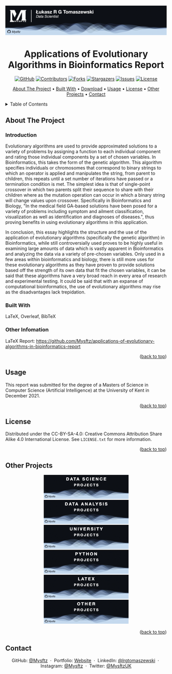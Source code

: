 <a name="readme-top"></a>
<div align="center">

[![alt text](https://github.com/Mysftz/Mysftz/blob/main/assets/READMEHeader.jpeg?raw=true)](https://github.com/Mysftz)
# Applications of Evolutionary Algorithms in Bioinformatics Report 
[![GitHub][GitHub-shield]](https://github.com/Mysftz/applications-of-evolutionary-algorithms-in-bioinformatics-report)
[![Contributors][contributors-shield]](https://github.com/Mysftz/applications-of-evolutionary-algorithms-in-bioinformatics-report/graphs/contributors)
[![Forks][forks-shield]](https://github.com/Mysftz/applications-of-evolutionary-algorithms-in-bioinformatics-report/network/members)
[![Stargazers][stars-shield]](https://github.com/Mysftz/applications-of-evolutionary-algorithms-in-bioinformatics-report/stargazers)
[![Issues][issues-shield]](https://github.com/Mysftz/applications-of-evolutionary-algorithms-in-bioinformatics-report/issues)
[![License][license-shield]](https://github.com/Mysftz/applications-of-evolutionary-algorithms-in-bioinformatics-report/blob/main/LICENSE.txt)
</div>

<p align="center">
  <a href="#about-the-project">About The Project</a> •
  <a href="#built-with">Built With</a> •
  <a href="https://github.com/Mysftz/applications-of-evolutionary-algorithms-in-bioinformatics-report/archive/refs/heads/main.zip">Download</a> • 
  <a href="#usage">Usage</a> •
  <a href="#license">License</a> •
  <a href="#other-projects">Other Projects</a> •
  <a href="#contact">Contact</a>
</p>

<!-- TABLE OF CONTENTS -->
<details>
  <summary>Table of Contents</summary>
  <ol>
    <li>
      <a href="#about-the-project">About The Project</a>
      <ul>
        <li><a href="#introduction">Infomation</a></li>
        <li><a href="#built-with">Built With</a></li>
        <li><a href="#other-infomation">Other Infomation</a></li>
      </ul>
    </li>
    <li><a href="#usage">Usage</a></li>
    <li><a href="#license">License</a></li>
    <li><a href="#other-projects">Other Projects</a></li>
    <li><a href="#contact">Contact</a></li>
  </ol>
</details>

<!-- ABOUT THE PROJECT -->
## About The Project
### Introduction

Evolutionary algorithms are used to provide approximated solutions to a variety of problems by assigning a function to each individual component and rating those individual components by a set of chosen variables. In Bioinformatics, this takes the form of the genetic algorithm. This algorithm specifies individuals or chromosomes that correspond to binary strings to which an operator is applied and manipulates the string, from parent to children, this repeats until a set number of iterations have passed or a termination condition is met. The simplest idea is that of single-point crossover in which two parents split their sequence to share with their children where as the mutation operation can occur in which a binary string will change values upon crossover. Specifically in Bioinformatics and Biology, "In the medical field GA-based solutions have been posed for a variety of problems including symptom and ailment classification, visualization as well as identification and diagnoses of diseases.", thus proving benefits in using evolutionary algorithms in this application.

In conclusion, this essay highlights the structure and the use of the application of evolutionary algorithms (specifically the genetic algorithm) in Bioinformatics, while still controversially used proves to be highly useful in examining large amounts of data which is vastly apparent in Bioinformatics and analyzing the data via a variety of pre-chosen variables. Only used in a few areas within bioinformatics and biology, there is still more uses for these evolutionary algorithms as they have proven to provide solutions based off the strength of its own data that fit the chosen variables, it can be said that these algorithms have a very broad reach in every area of research and experimental testing. It could be said that with an expanse of computational bioinformatics, the use of evolutionary algorithms may rise as the disadvantages lack trepidation.

### Built With

LaTeX, Overleaf, BibTeX

### Other Infomation

LaTeX Report: https://github.com/Mysftz/applications-of-evolutionary-algorithms-in-bioinformatics-report

<p align="right">(<a href="#readme-top">back to top</a>)</p> 

<!-- USAGE -->
## Usage

This report was submitted for the degree of a Masters of Science in Computer Science (Artificial Intelligence) at the University of Kent in December 2021.

<p align="right">(<a href="#readme-top">back to top</a>)</p>

<!-- LICENSE -->
## License
Distributed under the CC-BY-SA-4.0: Creative Commons Attribution Share Alike 4.0 International License. See `LICENSE.txt` for more information.

<p align="right">(<a href="#readme-top">back to top</a>)</p>

<!-- OTHER PROJECTS --> 
## Other Projects
<div align="center">
<a href="https://github.com/stars/Mysftz/lists/data-science-projects" style="margin:10px; margin-bottom:50px"><img src="https://github.com/Mysftz/Mysftz/blob/main/assets/Button-DataScience.jpeg?raw=true" alt="Data Science Projects Button" width="265" height="75"></a>
<a href="https://github.com/stars/Mysftz/lists/data-analysis-projects" style="margin:10px; margin-bottom:50px"><img src="https://github.com/Mysftz/Mysftz/blob/main/assets/Button-DataAnalysis.jpeg?raw=true" alt="Data Analysis Projects Button" width="265" height="75"></a>
<a href="https://github.com/stars/Mysftz/lists/university-projects" style="margin:10px; margin-bottom:50px"><img src="https://github.com/Mysftz/Mysftz/blob/main/assets/Button-University.jpeg?raw=true" alt="University Projects Button" width="265" height="75"></a>
<a href="https://github.com/stars/Mysftz/lists/python-projects" style="margin:10px; margin-bottom:50px"><img src="https://github.com/Mysftz/Mysftz/blob/main/assets/Button-Python.jpeg?raw=true" alt="Python Projects Button" width="265" height="75"></a>
<a href="https://github.com/stars/Mysftz/lists/latex-projects" style="margin:10px; padding-bottom:50px"><img src="https://github.com/Mysftz/Mysftz/blob/main/assets/Button-Latex.jpeg?raw=true" alt="LaTeX Projects Button" width="265" height="75"></a>
<a href="https://github.com/stars/Mysftz/lists/other-projects" style="margin:10px; margin-bottom:50px"><img src="https://github.com/Mysftz/Mysftz/blob/main/assets/Button-Other.jpeg?raw=true" alt="Other Projects Button" width="265" height="75"></a>
</div>

<p align="right">(<a href="#readme-top">back to top</a>)</p>

<!-- CONTACT -->
## Contact
<div align="center">

GitHub: [@Mysftz](https://github.com/Mysftz) &nbsp;&middot;&nbsp; Portfolio: [Website](https://mysftz.github.io) &nbsp;&middot;&nbsp; LinkedIn: [@lrgtomaszewski](https://www.linkedin.com/in/lrgtomaszewski/) &nbsp;&middot;&nbsp; Instagram: [@Mysftz](https://www.instagram.com/mysftz/) &nbsp;&middot;&nbsp; Twitter: [@MysftzUK](https://twitter.com/MysftzUK)
</div>

[contributors-shield]: https://img.shields.io/github/contributors/mysftz/applications-of-evolutionary-algorithms-in-bioinformatics-report-report.svg?style=for-the-badge
[forks-shield]: https://img.shields.io/github/forks/mysftz/applications-of-evolutionary-algorithms-in-bioinformatics-report-report.svg?style=for-the-badge
[stars-shield]: https://img.shields.io/github/stars/mysftz/applications-of-evolutionary-algorithms-in-bioinformatics-report-report.svg?style=for-the-badge
[issues-shield]: https://img.shields.io/github/issues/mysftz/applications-of-evolutionary-algorithms-in-bioinformatics-report-report.svg?style=for-the-badge
[license-shield]: https://img.shields.io/github/license/mysftz/applications-of-evolutionary-algorithms-in-bioinformatics-report-report.svg?style=for-the-badge
[github-shield]: https://img.shields.io/badge/-GitHub-black.svg?style=for-the-badge&logo=GitHub&colorB=555